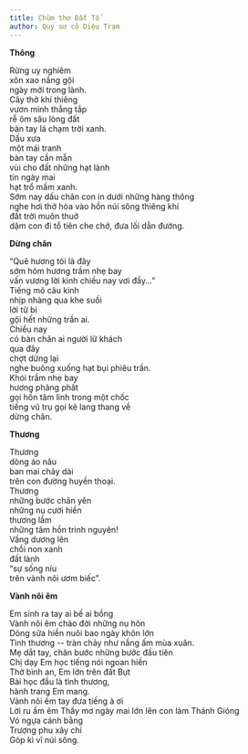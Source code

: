```yaml
---
title: Chùm thơ Đất Tổ
author: Quý sư cô Diệu Trạm
---
```


<div class="verse"><p><b>Thông</b></p>
<p>Rừng uy nghiêm<br/>
xôn xao nắng gội<br/>
ngày mới trong lành.<br/>
Cây thở khí thiêng<br/>
vươn mình thẳng tắp<br/>
rễ ôm sâu lòng đất<br/>
bàn tay lá chạm trời xanh.<br/>
Dấu xưa<br/>
một mái tranh<br/>
bàn tay cần mẫn<br/>
vùi cho đất những hạt lành<br/>
tin ngày mai<br/>
hạt trổ mầm xanh.<br/>
Sớm nay dấu chân con in dưới những hàng thông<br/>
nghe hơi thở hòa vào hồn núi sông thiêng khí<br/>
đất trời muôn thuở<br/>
dặm con đi tổ tiên che chở, đưa lối dẫn đường.</p></div>

<div class="verse"><p><b>Dừng chân</b></p>
<p>“Quê hương tôi là đây<br/>
sớm hôm hương trầm nhẹ bay<br/>
vấn vương lời kinh chiều nay vơi đầy…”<br/>
Tiếng mõ câu kinh<br/>
nhịp nhàng qua khe suối<br/>
lời từ bi<br/>
gội hết những trần ai.<br/>
Chiều nay<br/>
có bàn chân ai người lữ khách<br/>
qua đây<br/>
chợt dừng lại<br/>
nghe buông xuống hạt bụi phiêu trần.<br/>
Khói trầm nhẹ bay<br/>
hương phảng phất<br/>
gọi hồn tâm linh trong một chốc<br/>
tiếng vũ trụ gọi kẻ lang thang về<br/>
dừng chân.</p></div>

<div class="verse"><p><b>Thương</b></p>
<p>Thương<br/>
dòng áo nâu<br/>
ban mai chảy dài<br/>
trên con đường huyền thoại.<br/>
Thương<br/>
những bước chân yên<br/>
những nụ cười hiền<br/>
thương lắm<br/>
những tâm hồn trinh nguyên!<br/>
Vầng dương lên<br/>
chồi non xanh<br/>
đất lành<br/>
“sự sống níu<br/>
trên vành nôi ươm biếc”.</p></div>

<div class="verse"><p><b>Vành nôi êm</b></p>
<p>Em sinh ra tay ai bế ai bồng<br/>
Vành nôi êm chào đời những nụ hôn<br/>
Dòng sữa hiền nuôi bao ngày khôn lớn<br/>
Tình thương -- tràn chảy như nắng ấm mùa xuân.<br/>
Mẹ dắt tay, chân bước những bước đầu tiên<br/>
Chị dạy Em học tiếng nói ngoan hiền<br/>
Thở bình an, Em lớn trên đất Bụt<br/>
Bài học đầu là tình thương,<br/>
hành trang Em mang.<br/>
Vành nôi êm tay đưa tiếng à ơi<br/>
Lời ru ấm êm Thầy mơ ngày mai lớn lên con làm Thánh Gióng<br/>
Vó ngựa cánh bằng<br/>
Trượng phu xây chí<br/>
Góp kì vĩ núi sông.</p></div>